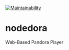 [![Maintainability](https://api.codeclimate.com/v1/badges/393ba65ef5e8a4909fe3/maintainability)](https://codeclimate.com/github/tnewman/nodedora/maintainability)
# nodedora
Web-Based Pandora Player
